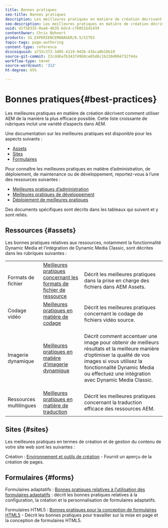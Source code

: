 ```yaml
---
title: Bonnes pratiques
seo-title: Bonnes pratiques
description: Les meilleures pratiques en matière de création décrivent comment utiliser AEM de la manière la plus efficace possible. Cette liste croissante de rubriques inclut une variété d’aspects dans AEM.
seo-description: Les meilleures pratiques en matière de création décrivent comment utiliser AEM de la manière la plus efficace possible. Cette liste croissante de rubriques inclut une variété d’aspects dans AEM.
uuid: d1f58335-0aa6-4b35-bdcd-cf6051bd1439
contentOwner: Chris Bohnert
products: SG_EXPERIENCEMANAGER/6.5/SITES
topic-tags: page-authoring
content-type: reference
discoiquuid: a715c372-3d05-4119-9d2b-41bca0b16b19
source-git-commit: 22cdd6a7b343749b8ce85d8c1b230d094732f44a
workflow-type: tm+mt
source-wordcount: '313'
ht-degree: 65%

---
```



# Bonnes pratiques{#best-practices}

Les meilleures pratiques en matière de création décrivent comment utiliser AEM de la manière la plus efficace possible. Cette liste croissante de rubriques inclut une variété d’aspects dans AEM.

Une documentation sur les meilleures pratiques est disponible pour les aspects suivants :

* [Assets](#assets)
* [Sites](#sites)
* [Formulaires](#forms)

Pour connaître les meilleures pratiques en matière d’administration, de déploiement, de maintenance ou de développement, reportez-vous à l’une des ressources suivantes :

* [Meilleures pratiques d’administration](/help/sites-administering/administer-best-practices.md)
* [Meilleures pratiques de développement](/help/sites-developing/best-practices.md)
* [Déploiement de meilleures pratiques](/help/sites-deploying/best-practices.md)

Des documents spécifiques sont décrits dans les tableaux qui suivent et y sont reliés.

## Ressources {#assets}

Les bonnes pratiques relatives aux ressources, notamment la fonctionnalité Dynamic Media et l’intégration de Dynamic Media Classic, sont décrites dans les rubriques suivantes :

<table>
 <tbody>
  <tr>
   <td>Formats de fichier</td>
   <td><a href="/help/assets/assets-file-format-best-practices.md">Meilleures pratiques concernant les formats de fichier de ressource </a></td>
   <td>Décrit les meilleures pratiques dans la prise en charge des fichiers dans AEM Assets. </td>
  </tr>
  <tr>
   <td>Codage vidéo</td>
   <td><a href="/help/assets/video.md#best-practices-for-encoding-videos">Meilleures pratiques en matière de codage </a></td>
   <td>Décrit les meilleures pratiques concernant le codage de fichiers vidéo source.</td>
  </tr>
  <tr>
   <td>Imagerie dynamique</td>
   <td><a href="/help/assets/best-practices-for-optimizing-the-quality-of-your-images.md">Meilleures pratiques en matière d’imagerie dynamique </a></td>
   <td><p>Décrit comment accentuer une image pour obtenir de meilleurs résultats et la meilleure manière d’optimiser la qualité de vos images si vous utilisez la fonctionnalité Dynamic Media ou effectuez une intégration avec Dynamic Media Classic. </p> </td>
  </tr>
  <tr>
   <td>Ressources multilingues</td>
   <td><a href="/help/assets/best-practices-for-translating-assets-efficiently.md">Meilleures pratiques en matière de traduction</a></td>
   <td>Décrit les meilleures pratiques concernant la traduction efficace des ressources AEM.</td>
  </tr>
 </tbody>
</table>

## Sites {#sites}

Les meilleures pratiques en termes de création et de gestion du contenu de votre site web sont les suivantes :

Création : [Environnement et outils de création](/help/sites-classic-ui-authoring/classic-page-author-env-tools.md) - Fournit un aperçu de la création de pages.

## Formulaires {#forms}

Formulaires adaptatifs : [Bonnes pratiques relatives à l’utilisation des formulaires adaptatifs](/help/forms/using/adaptive-forms-best-practices.md) : décrit les bonnes pratiques relatives à la configuration, la création et la personnalisation de formulaires adaptatifs.

Formulaires HTML5 : [Bonnes pratiques pour la conception de formulaires HTML5](/help/forms/using/best-practices-for-html5-forms.md) - Décrit les bonnes pratiques pour travailler sur la mise en page et la conception de formulaires HTML5.

